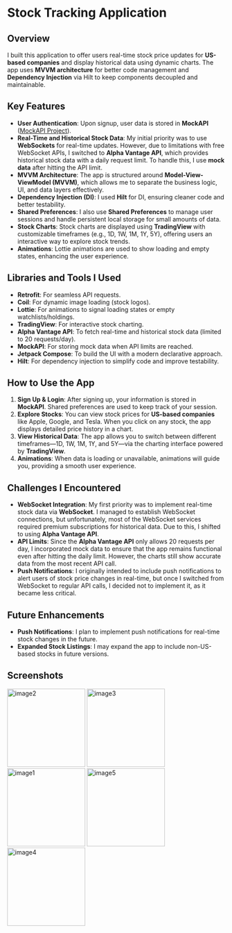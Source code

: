 # Stock Tracking Application

## Overview
I built this application to offer users real-time stock price updates for **US-based companies** and display historical data using dynamic charts. The app uses **MVVM architecture** for better code management and **Dependency Injection** via Hilt to keep components decoupled and maintainable.

## Key Features
- **User Authentication**: Upon signup, user data is stored in **MockAPI** ([MockAPI Project](https://mockapi.io/projects/6712ba8a6c5f5ced66247e85)).
- **Real-Time and Historical Stock Data**: My initial priority was to use **WebSockets** for real-time updates. However, due to limitations with free WebSocket APIs, I switched to **Alpha Vantage API**, which provides historical stock data with a daily request limit. To handle this, I use **mock data** after hitting the API limit.
- **MVVM Architecture**: The app is structured around **Model-View-ViewModel (MVVM)**, which allows me to separate the business logic, UI, and data layers effectively.
- **Dependency Injection (DI)**: I used **Hilt** for DI, ensuring cleaner code and better testability.
- **Shared Preferences**: I also use **Shared Preferences** to manage user sessions and handle persistent local storage for small amounts of data.
- **Stock Charts**: Stock charts are displayed using **TradingView** with customizable timeframes (e.g., 1D, 1W, 1M, 1Y, 5Y), offering users an interactive way to explore stock trends.
- **Animations**: Lottie animations are used to show loading and empty states, enhancing the user experience.

## Libraries and Tools I Used
- **Retrofit**: For seamless API requests.
- **Coil**: For dynamic image loading (stock logos).
- **Lottie**: For animations to signal loading states or empty watchlists/holdings.
- **TradingView**: For interactive stock charting.
- **Alpha Vantage API**: To fetch real-time and historical stock data (limited to 20 requests/day).
- **MockAPI**: For storing mock data when API limits are reached.
- **Jetpack Compose**: To build the UI with a modern declarative approach.
- **Hilt**: For dependency injection to simplify code and improve testability.

## How to Use the App
1. **Sign Up & Login**: After signing up, your information is stored in **MockAPI**. Shared preferences are used to keep track of your session.
2. **Explore Stocks**: You can view stock prices for **US-based companies** like Apple, Google, and Tesla. When you click on any stock, the app displays detailed price history in a chart.
3. **View Historical Data**: The app allows you to switch between different timeframes—1D, 1W, 1M, 1Y, and 5Y—via the charting interface powered by **TradingView**.
4. **Animations**: When data is loading or unavailable, animations will guide you, providing a smooth user experience.

## Challenges I Encountered
- **WebSocket Integration**: My first priority was to implement real-time stock data via **WebSocket**. I managed to establish WebSocket connections, but unfortunately, most of the WebSocket services required premium subscriptions for historical data. Due to this, I shifted to using **Alpha Vantage API**.
- **API Limits**: Since the **Alpha Vantage API** only allows 20 requests per day, I incorporated mock data to ensure that the app remains functional even after hitting the daily limit. However, the charts still show accurate data from the most recent API call.
- **Push Notifications**: I originally intended to include push notifications to alert users of stock price changes in real-time, but once I switched from WebSocket to regular API calls, I decided not to implement it, as it became less critical.

## Future Enhancements
- **Push Notifications**: I plan to implement push notifications for real-time stock changes in the future.
- **Expanded Stock Listings**: I may expand the app to include non-US-based stocks in future versions.

## Screenshots
<img src="https://github.com/user-attachments/assets/9dcaade6-4c6b-4887-ab57-abc989192baa" alt="image2" width="180"/>
<img src="https://github.com/user-attachments/assets/b7bd4b82-0ad1-4867-8fa3-335b8c00c342" alt="image3" width="180"/>
<img src="https://github.com/user-attachments/assets/0af14952-525a-4417-9f4c-d6cc5caae6a7" alt="image1" width="180"/>
<img src="https://github.com/user-attachments/assets/ff98efc7-f151-4379-89dd-92259b7b4a6c" alt="image5" width="180"/>
<img src="https://github.com/user-attachments/assets/d57504fc-7c31-4c01-863f-7e2150daa875" alt="image4" width="180"/>




